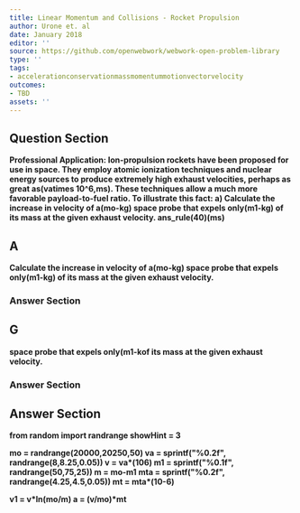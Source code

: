 ```yaml
---
title: Linear Momentum and Collisions - Rocket Propulsion
author: Urone et. al
date: January 2018
editor: ''
source: https://github.com/openwebwork/webwork-open-problem-library
type: ''
tags:
- accelerationconservationmassmomentummotionvectorvelocity
outcomes:
- TBD
assets: ''
---
```


## Question Section 

<b>
<b>Professional Application:<b> Ion-propulsion rockets have been proposed for use in space. They employ atomic ionization techniques and nuclear energy sources to produce extremely high exhaust velocities, perhaps as great as(vatimes 10^6,ms). These techniques allow a much more favorable payload-to-fuel ratio. To illustrate this fact:
a) Calculate the increase in velocity of a(mo-kg) space probe that expels only(m1-kg) of its mass at the given exhaust velocity.
ans_rule(40)(ms)

## A
Calculate the increase in velocity of a(mo-kg) space probe that expels only(m1-kg) of its mass at the given exhaust velocity.
### Answer Section
## G
space probe that expels only(m1-kof its mass at the given exhaust velocity.
### Answer Section


## Answer Section

from random import randrange
showHint = 3

mo = randrange(20000,20250,50)
va = sprintf("%0.2f", randrange(8,8.25,0.05))
v = va*(10**6)
m1 = sprintf("%0.1f", randrange(50,75,25))
m = mo-m1
mta = sprintf("%0.2f", randrange(4.25,4.5,0.05))
mt = mta*(10**-6)

v1 = v*ln(mo/m)
a = (v/mo)*mt